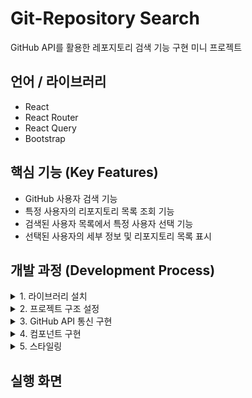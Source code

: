 # Git-Repository Search
GitHub API를 활용한 레포지토리 검색 기능 구현 미니 프로젝트

## 언어 / 라이브러리
- React
- React Router
- React Query
- Bootstrap

## 핵심 기능 (Key Features)
- GitHub 사용자 검색 기능
- 특정 사용자의 리포지토리 목록 조회 기능
- 검색된 사용자 목록에서 특정 사용자 선택 기능
- 선택된 사용자의 세부 정보 및 리포지토리 목록 표시

## 개발 과정 (Development Process)

<details>
    <summary>1. 라이브러리 설치</summary>

    // 리액트 앱 생성
    npx create-react-app .
    // 리액트 라우터 설치
    npm i react-router-dom
    // 절대경로 설정하는 라이브러리 설치
    npm i cross-env --dev
    // 머테리얼 UI 적용
    npm i @mui/material @emotion/react @emotion/styled
    // emotion 설치
    npm i @emotion/react @emotion/styled
    // axios 설치
    npm i axios
    // react-query 설치
    npm i react-query
    // react-bootstrap 설치
    npm i react-bootstrap
</details>

<details>
    <summary>2. 프로젝트 구조 설정</summary>

    - src/
        - api/
            - github.js
        - components/
            - UserRepositories.js
            - SearchBar.js
        - hooks/
            - useInput.js
        - App.js
        - index.js
</details>

<details>
    <summary>3. GitHub API 통신 구현</summary>

    - `api/github.js` 파일 생성
    - `fetchUserRepos`, `fetchUser`, `searchUsers` 함수 구현
    - `react-query`를 사용하여 API 통신 훅 (`useUserRepos`, `useUser`, `useSearchUsers`) 구현
</details>

<details>
    <summary>4. 컴포넌트 구현</summary>

    - `SearchBar` 컴포넌트 구현: 사용자 검색 입력 필드와 검색 버튼 포함
    - `UserRepositories` 컴포넌트 구현: 검색된 사용자 목록 표시 및 사용자 선택 후 리포지토리 목록 표시
</details>

<details>
    <summary>5. 스타일링</summary>

    - `Bootstrap`을 사용하여 레이아웃 구성
</details>

## 실행 화면

